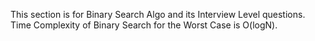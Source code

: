 This section is for Binary Search Algo and its Interview Level questions.
Time Complexity of Binary Search for the Worst Case is O(logN).
